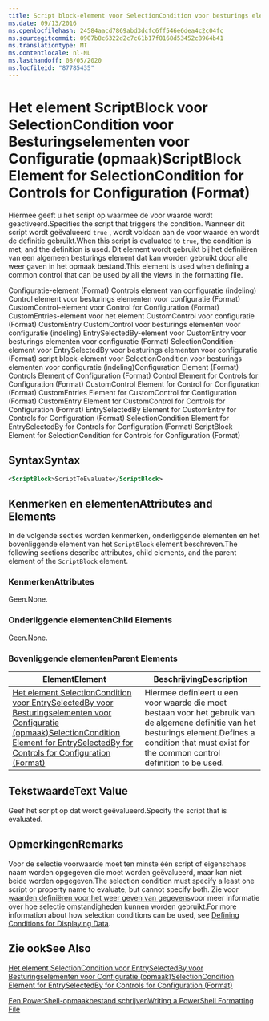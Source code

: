```yaml
---
title: Script block-element voor SelectionCondition voor besturings elementen voor configuratie (indeling) | Microsoft Docs
ms.date: 09/13/2016
ms.openlocfilehash: 24584aacd7869abd3dcfc6ff546e6dea4c2c04fc
ms.sourcegitcommit: 0907b8c6322d2c7c61b17f8168d53452c8964b41
ms.translationtype: MT
ms.contentlocale: nl-NL
ms.lasthandoff: 08/05/2020
ms.locfileid: "87785435"
---
```

# <a name="scriptblock-element-for-selectioncondition-for-controls-for-configuration-format"></a><span data-ttu-id="d2c3f-102">Het element ScriptBlock voor SelectionCondition voor Besturingselementen voor Configuratie (opmaak)</span><span class="sxs-lookup"><span data-stu-id="d2c3f-102">ScriptBlock Element for SelectionCondition for Controls for Configuration (Format)</span></span>

<span data-ttu-id="d2c3f-103">Hiermee geeft u het script op waarmee de voor waarde wordt geactiveerd.</span><span class="sxs-lookup"><span data-stu-id="d2c3f-103">Specifies the script that triggers the condition.</span></span> <span data-ttu-id="d2c3f-104">Wanneer dit script wordt geëvalueerd `true` , wordt voldaan aan de voor waarde en wordt de definitie gebruikt.</span><span class="sxs-lookup"><span data-stu-id="d2c3f-104">When this script is evaluated to `true`, the condition is met, and the definition is used.</span></span> <span data-ttu-id="d2c3f-105">Dit element wordt gebruikt bij het definiëren van een algemeen besturings element dat kan worden gebruikt door alle weer gaven in het opmaak bestand.</span><span class="sxs-lookup"><span data-stu-id="d2c3f-105">This element is used when defining a common control that can be used by all the views in the formatting file.</span></span>

<span data-ttu-id="d2c3f-106">Configuratie-element (Format) Controls element van configuratie (indeling) Control element voor besturings elementen voor configuratie (Format) CustomControl-element voor Control for Configuration (Format) CustomEntries-element voor het element CustomControl voor configuratie (Format) CustomEntry CustomControl voor besturings elementen voor configuratie (indeling) EntrySelectedBy-element voor CustomEntry voor besturings elementen voor configuratie (Format) SelectionCondition-element voor EntrySelectedBy voor besturings elementen voor configuratie (Format) script block-element voor SelectionCondition voor besturings elementen voor configuratie (indeling)</span><span class="sxs-lookup"><span data-stu-id="d2c3f-106">Configuration Element (Format) Controls Element of Configuration (Format) Control Element for Controls for Configuration (Format) CustomControl Element for Control for Configuration (Format) CustomEntries Element for CustomControl for Configuration (Format) CustomEntry Element for CustomControl for Controls for Configuration (Format) EntrySelectedBy Element for CustomEntry for Controls for Configuration (Format) SelectionCondition Element for EntrySelectedBy for Controls for Configuration (Format) ScriptBlock Element for SelectionCondition for Controls for Configuration (Format)</span></span>

## <a name="syntax"></a><span data-ttu-id="d2c3f-107">Syntax</span><span class="sxs-lookup"><span data-stu-id="d2c3f-107">Syntax</span></span>

```xml
<ScriptBlock>ScriptToEvaluate</ScriptBlock>
```

## <a name="attributes-and-elements"></a><span data-ttu-id="d2c3f-108">Kenmerken en elementen</span><span class="sxs-lookup"><span data-stu-id="d2c3f-108">Attributes and Elements</span></span>

<span data-ttu-id="d2c3f-109">In de volgende secties worden kenmerken, onderliggende elementen en het bovenliggende element van het `ScriptBlock` element beschreven.</span><span class="sxs-lookup"><span data-stu-id="d2c3f-109">The following sections describe attributes, child elements, and the parent element of the `ScriptBlock` element.</span></span>

### <a name="attributes"></a><span data-ttu-id="d2c3f-110">Kenmerken</span><span class="sxs-lookup"><span data-stu-id="d2c3f-110">Attributes</span></span>

<span data-ttu-id="d2c3f-111">Geen.</span><span class="sxs-lookup"><span data-stu-id="d2c3f-111">None.</span></span>

### <a name="child-elements"></a><span data-ttu-id="d2c3f-112">Onderliggende elementen</span><span class="sxs-lookup"><span data-stu-id="d2c3f-112">Child Elements</span></span>

<span data-ttu-id="d2c3f-113">Geen.</span><span class="sxs-lookup"><span data-stu-id="d2c3f-113">None.</span></span>

### <a name="parent-elements"></a><span data-ttu-id="d2c3f-114">Bovenliggende elementen</span><span class="sxs-lookup"><span data-stu-id="d2c3f-114">Parent Elements</span></span>

|<span data-ttu-id="d2c3f-115">Element</span><span class="sxs-lookup"><span data-stu-id="d2c3f-115">Element</span></span>|<span data-ttu-id="d2c3f-116">Beschrijving</span><span class="sxs-lookup"><span data-stu-id="d2c3f-116">Description</span></span>|
|-------------|-----------------|
|[<span data-ttu-id="d2c3f-117">Het element SelectionCondition voor EntrySelectedBy voor Besturingselementen voor Configuratie (opmaak)</span><span class="sxs-lookup"><span data-stu-id="d2c3f-117">SelectionCondition Element for EntrySelectedBy for Controls for Configuration (Format)</span></span>](./selectioncondition-element-for-entryselectedby-for-controls-for-configuration-format.md)|<span data-ttu-id="d2c3f-118">Hiermee definieert u een voor waarde die moet bestaan voor het gebruik van de algemene definitie van het besturings element.</span><span class="sxs-lookup"><span data-stu-id="d2c3f-118">Defines a condition that must exist for the common control definition to be used.</span></span>|

## <a name="text-value"></a><span data-ttu-id="d2c3f-119">Tekstwaarde</span><span class="sxs-lookup"><span data-stu-id="d2c3f-119">Text Value</span></span>

<span data-ttu-id="d2c3f-120">Geef het script op dat wordt geëvalueerd.</span><span class="sxs-lookup"><span data-stu-id="d2c3f-120">Specify the script that is evaluated.</span></span>

## <a name="remarks"></a><span data-ttu-id="d2c3f-121">Opmerkingen</span><span class="sxs-lookup"><span data-stu-id="d2c3f-121">Remarks</span></span>

<span data-ttu-id="d2c3f-122">Voor de selectie voorwaarde moet ten minste één script of eigenschaps naam worden opgegeven die moet worden geëvalueerd, maar kan niet beide worden opgegeven.</span><span class="sxs-lookup"><span data-stu-id="d2c3f-122">The selection condition must specify a least one script or property name to evaluate, but cannot specify both.</span></span> <span data-ttu-id="d2c3f-123">Zie voor [waarden definiëren voor het weer geven van gegevens](./defining-conditions-for-displaying-data.md)voor meer informatie over hoe selectie omstandigheden kunnen worden gebruikt.</span><span class="sxs-lookup"><span data-stu-id="d2c3f-123">For more information about how selection conditions can be used, see [Defining Conditions for Displaying Data](./defining-conditions-for-displaying-data.md).</span></span>

## <a name="see-also"></a><span data-ttu-id="d2c3f-124">Zie ook</span><span class="sxs-lookup"><span data-stu-id="d2c3f-124">See Also</span></span>

[<span data-ttu-id="d2c3f-125">Het element SelectionCondition voor EntrySelectedBy voor Besturingselementen voor Configuratie (opmaak)</span><span class="sxs-lookup"><span data-stu-id="d2c3f-125">SelectionCondition Element for EntrySelectedBy for Controls for Configuration (Format)</span></span>](./selectioncondition-element-for-entryselectedby-for-controls-for-configuration-format.md)

[<span data-ttu-id="d2c3f-126">Een PowerShell-opmaakbestand schrijven</span><span class="sxs-lookup"><span data-stu-id="d2c3f-126">Writing a PowerShell Formatting File</span></span>](./writing-a-powershell-formatting-file.md)
